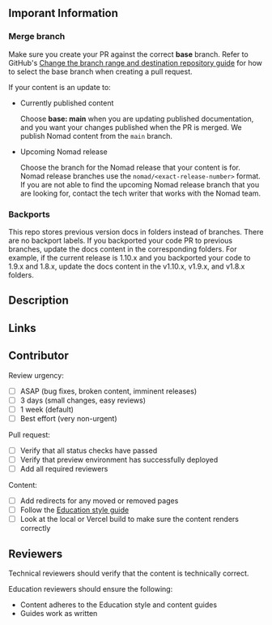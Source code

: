## Imporant Information

### Merge branch

Make sure you create your PR against the correct **base** branch. Refer to
GitHub's [Change the branch range and destination repository guide](https://docs.github.com/en/pull-requests/collaborating-with-pull-requests/proposing-changes-to-your-work-with-pull-requests/creating-a-pull-request#changing-the-branch-range-and-destination-repository) for how to
select the base branch when creating a pull request.

If your content is an update to:

- Currently published content

  Choose **base: main** when you are updating published documentation, and you
  want your changes published when the PR is merged. We publish Nomad content
  from the `main` branch.
- Upcoming Nomad release

  Choose the branch for the Nomad release that your content is for. Nomad
  release branches use the `nomad/<exact-release-number>` format. If you are not
  able to find the upcoming Nomad release branch that you are looking for,
  contact the tech writer that works with the Nomad team.

### Backports

This repo stores previous version docs in folders instead of branches. There are
no backport labels.  If you backported your code PR to previous branches, update
the docs content in the corresponding folders. For example, if the current
release is 1.10.x and you backported your code to 1.9.x and 1.8.x, update the docs content
in the v1.10.x, v1.9.x, and v1.8.x folders.

## Description

<!-- Please describe why you're making this change and point out any important details the reviewers
should be aware of. Include the target release and backport releases if applicable.

-->

## Links
<!--
Please include links to GitHub issues, documentation, or similar which is relevant to this PR. If
this is a bug fix, please ensure related issues are linked so they will close when this PR is
merged.
Jira: [<jira-ticket-number>]
GitHub Issue: <issue-link>

The bot does publish a root-level link to the deploy preview, but it's nice to include a direct link to your content so the reviewers don't have to navigate to your pages.
-->

## Contributor

Review urgency:

- [ ] ASAP (bug fixes, broken content, imminent releases)
- [ ] 3 days (small changes, easy reviews)
- [ ] 1 week (default)
- [ ] Best effort (very non-urgent)

Pull request:

- [ ] Verify that all status checks have passed
- [ ] Verify that preview environment has successfully deployed
- [ ] Add all required reviewers

Content:

- [ ] Add redirects for any moved or removed pages
- [ ] Follow the [Education style guide](https://github.com/hashicorp/web-unified-docs/tree/main/docs/style-guide)
- [ ] Look at the local or Vercel build to make sure the content renders
  correctly

## Reviewers

Technical reviewers should verify that the content is technically correct.

Education reviewers should ensure the following:

- Content adheres to the Education style and content guides
- Guides work as written
